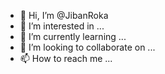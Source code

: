 - 👋 Hi, I’m @JibanRoka
- 👀 I’m interested in ...
- 🌱 I’m currently learning ...
- 💞️ I’m looking to collaborate on ...
- 📫 How to reach me ...

<!---
JibanRoka/JibanRoka is a ✨ special ✨ repository because its `README.md` (this file) appears on your GitHub profile.
You can click the Preview link to take a look at your changes.
--->
